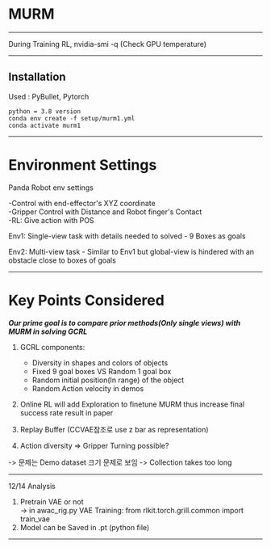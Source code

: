 # MURM

--------------------------

During Training RL,
nvidia-smi -q (Check GPU temperature)

--------------------------

## Installation

Used : PyBullet, Pytorch

```
python = 3.8 version
conda env create -f setup/murm1.yml
conda activate murm1

```

--------------------------
# Environment Settings

Panda Robot env settings  
  
-Control with end-effector's XYZ coordinate  
-Gripper Control with Distance and Robot finger's Contact  
-RL: Give action with POS  

  
Env1: Single-view task with details needed to solved
      - 9 Boxes as goals 
    
Env2: Multi-view task 
      - Similar to Env1 but global-view is hindered with an obstacle close to boxes of goals

--------------------------
# Key Points Considered  


***Our prime goal is to compare prior methods(Only single views) with MURM in solving GCRL***

1. GCRL components:  
   * Diversity in shapes and colors of objects  
   * Fixed 9 goal boxes VS Random 1 goal box   
   * Random initial position(In range) of the object
   * Random Action velocity in demos

2. Online RL will add Exploration to finetune MURM thus increase final success rate result in paper   
  
3. Replay Buffer (CCVAE참조로 use z bar as representation)  

4. Action diversity => Gripper Turning possible?  
  
  
-> 문제는 Demo dataset 크기 문제로 보임 -> Collection takes too long 

--------------------------

12/14 Analysis  
1. Pretrain VAE or not  
    -> in awac_rig.py
    VAE Training: from rlkit.torch.grill.common import train_vae
2. Model can be Saved in .pt (python file)


--------------------------

